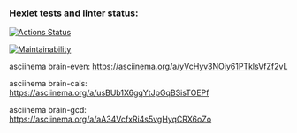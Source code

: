 ### Hexlet tests and linter status:
[![Actions Status](https://github.com/slovohot/python-project-49/workflows/hexlet-check/badge.svg)](https://github.com/slovohot/python-project-49/actions)

[![Maintainability](https://api.codeclimate.com/v1/badges/2ef8c4f8d5975c0c02a5/maintainability)](https://codeclimate.com/github/slovohot/python-project-49/maintainability)

asciinema brain-even: https://asciinema.org/a/yVcHyv3NOiy61PTklsVfZf2vL

 asciinema brain-cals: https://asciinema.org/a/usBUb1X6gqYtJpGqBSisTOEPf

  asciinema brain-gcd: https://asciinema.org/a/aA34VcfxRi4s5vgHyqCRX6oZo